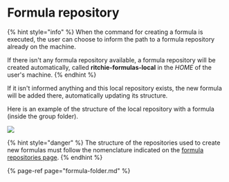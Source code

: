 # Formula repository

{% hint style="info" %}
When the command for creating a formula is executed, the user can choose to inform the path to a formula repository already on the machine.

 If there isn't any formula repository available, a formula repository will be created automatically, called **ritchie-formulas-local** in the _HOME_ of the user's machine.
{% endhint %}

If it isn't informed anything and this local repository exists, the new formula will be added there, automatically updating its structure. 

Here is an example of the structure of the local repository with a formula \(inside the group folder\).

![](https://lh3.googleusercontent.com/Tz7C28jLzbXdqABAVo1BUWXr_uMkBcIxwsEXvze8OYVOU3Gs6mLoMhIF5EFYp6bq7bQjE8wvyuFxLWR5Qx2xBLSCnLorRc9kc6DWZVHQu09P_WV4BL4TkQ4SsWrCez0nEmqCSiD4)



{% hint style="danger" %}
The structure of the repositories used to create new formulas must follow the nomenclature indicated on the [formula repositories page](../structure/formula-repositories.md).
{% endhint %}

{% page-ref page="formula-folder.md" %}


